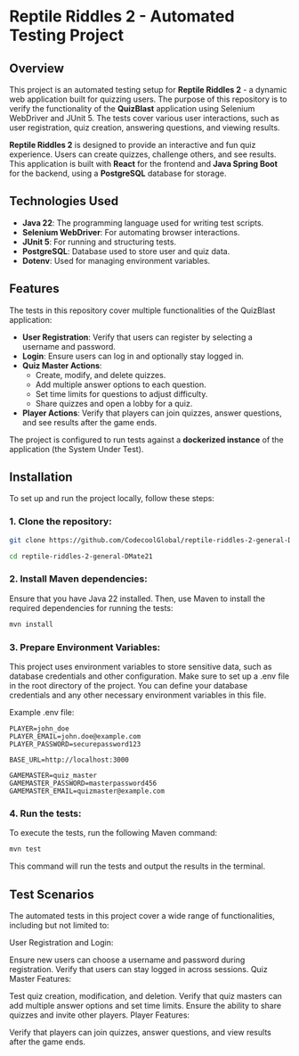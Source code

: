 # Reptile Riddles 2 - Automated Testing Project

## Overview

This project is an automated testing setup for **Reptile Riddles 2** - a dynamic web application built for quizzing users. The purpose of this repository is to verify the functionality of the **QuizBlast** application using Selenium WebDriver and JUnit 5. The tests cover various user interactions, such as user registration, quiz creation, answering questions, and viewing results.

**Reptile Riddles 2** is designed to provide an interactive and fun quiz experience. Users can create quizzes, challenge others, and see results. This application is built with **React** for the frontend and **Java Spring Boot** for the backend, using a **PostgreSQL** database for storage.

## Technologies Used

- **Java 22**: The programming language used for writing test scripts.
- **Selenium WebDriver**: For automating browser interactions.
- **JUnit 5**: For running and structuring tests.
- **PostgreSQL**: Database used to store user and quiz data.
- **Dotenv**: Used for managing environment variables.

## Features

The tests in this repository cover multiple functionalities of the QuizBlast application:

- **User Registration**: Verify that users can register by selecting a username and password.
- **Login**: Ensure users can log in and optionally stay logged in.
- **Quiz Master Actions**:
  - Create, modify, and delete quizzes.
  - Add multiple answer options to each question.
  - Set time limits for questions to adjust difficulty.
  - Share quizzes and open a lobby for a quiz.
- **Player Actions**: Verify that players can join quizzes, answer questions, and see results after the game ends.
  
The project is configured to run tests against a **dockerized instance** of the application (the System Under Test).

## Installation

To set up and run the project locally, follow these steps:

### 1. Clone the repository:

```bash
git clone https://github.com/CodecoolGlobal/reptile-riddles-2-general-DMate21.git
```
```bash
cd reptile-riddles-2-general-DMate21
```

### 2. Install Maven dependencies:

Ensure that you have Java 22 installed. Then, use Maven to install the required dependencies for running the tests:

```bash
mvn install
```

### 3. Prepare Environment Variables:
This project uses environment variables to store sensitive data, such as database credentials and other configuration. Make sure to set up a .env file in the root directory of the project. You can define your database credentials and any other necessary environment variables in this file.

Example .env file:

```
PLAYER=john_doe
PLAYER_EMAIL=john.doe@example.com
PLAYER_PASSWORD=securepassword123

BASE_URL=http://localhost:3000

GAMEMASTER=quiz_master
GAMEMASTER_PASSWORD=masterpassword456
GAMEMASTER_EMAIL=quizmaster@example.com
```

### 4. Run the tests:
To execute the tests, run the following Maven command:

```bash
mvn test
```
This command will run the tests and output the results in the terminal.

## Test Scenarios

The automated tests in this project cover a wide range of functionalities, including but not limited to:

User Registration and Login:

Ensure new users can choose a username and password during registration.
Verify that users can stay logged in across sessions.
Quiz Master Features:

Test quiz creation, modification, and deletion.
Verify that quiz masters can add multiple answer options and set time limits.
Ensure the ability to share quizzes and invite other players.
Player Features:

Verify that players can join quizzes, answer questions, and view results after the game ends.